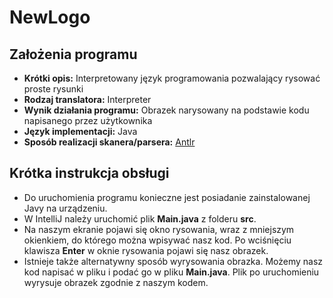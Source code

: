 # NewLogo
## Założenia programu

- **Krótki opis:** Interpretowany język programowania pozwalający rysować proste rysunki
- **Rodzaj translatora:** Interpreter
- **Wynik działania programu:** Obrazek narysowany na podstawie kodu napisanego przez użytkownika
- **Język implementacji:** Java
- **Sposób realizacji skanera/parsera:** [Antlr](https://www.antlr.org/)

## Krótka instrukcja obsługi

- Do uruchomienia programu konieczne jest posiadanie zainstalowanej Javy na urządzeniu.
- W IntelliJ należy uruchomić plik **Main.java** z folderu **src**.
- Na naszym ekranie pojawi się okno rysowania, wraz z mniejszym okienkiem, do którego można wpisywać nasz kod. Po wciśnięciu klawisza **Enter** w oknie rysowania pojawi się nasz obrazek.
- Istnieje także alternatywny sposób wyrysowania obrazka. Możemy nasz kod napisać w pliku i podać go w pliku **Main.java**. Plik po uruchomieniu wyrysuje obrazek zgodnie z naszym kodem.
